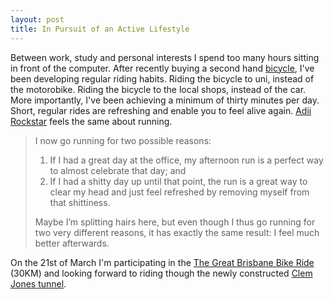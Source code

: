 ```yaml
---
layout: post
title: In Pursuit of an Active Lifestyle
---
```


Between work, study and personal interests I spend too many hours sitting in front of the computer. After recently buying a second hand [bicycle](http://www.flickr.com/photos/tatejohnson/4350545597/), I've been developing regular riding habits. Riding the bicycle to uni, instead of the motorobike. Riding the bicycle to the local shops, instead of the car. More importantly, I've been achieving a minimum of thirty minutes per day. Short, regular rides are refreshing and enable you to feel alive again. [Adii Rockstar](http://adiirockstar.com/2010/03/life-alignment/) feels the same about running.

> I now go running for two possible reasons:
>
> 1. If I had a great day at the office, my afternoon run is a perfect way to almost celebrate that day; and
> 1. If I had a shitty day up until that point, the run is a great way to clear my head and just feel refreshed by removing myself from that shittiness.
>
> Maybe I’m splitting hairs here, but even though I thus go running for two very different reasons, it has exactly the same result: I feel much better afterwards.

On the 21st of March I'm participating in the [The Great Brisbane Bike Ride](http://www.bq.org.au/bike-week/program/the-great-brisbane-bike-ride/) (30KM) and looking forward to riding though the newly constructed [Clem Jones tunnel](http://www.clem7.com.au).
